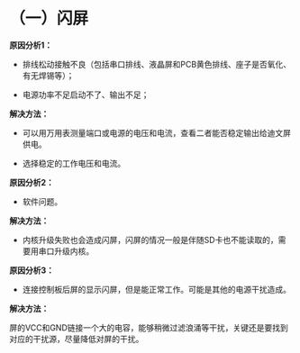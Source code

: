 # （一）闪屏

**原因分析1：**

- 排线松动接触不良（包括串口排线、液晶屏和PCB黄色排线、座子是否氧化、有无焊锡等）；

- 电源功率不足启动不了、输出不足；

 **解决方法：**

- 可以用万用表测量端口或电源的电压和电流，查看二者能否稳定输出给迪文屏供电。

- 选择稳定的工作电压和电流。

 

**原因分析2：**

- 软件问题。

**解决方法：**

- 内核升级失败也会造成闪屏，闪屏的情况一般是伴随SD卡也不能读取的，需要用串口升级内核。

 **原因分析3：**

- 连接控制板后屏的显示闪屏，但是能正常工作。可能是其他的电源干扰造成。

 **解决方法：**

屏的VCC和GND链接一个大的电容，能够稍微过滤浪涌等干扰，关键还是要找到对应的干扰源，尽量降低对屏的干扰。
